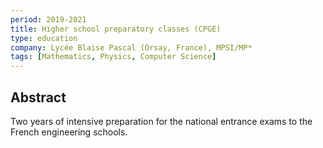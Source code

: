 ```yaml
---
period: 2019-2021
title: Higher school preparatory classes (CPGE)
type: education
company: Lycée Blaise Pascal (Orsay, France), MPSI/MP*
tags: [Mathematics, Physics, Computer Science]
---
```


## Abstract

Two years of intensive preparation for the national entrance exams to the French engineering schools. 